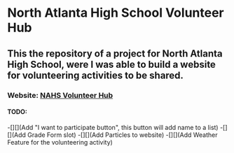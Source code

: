 # North Atlanta High School Volunteer Hub
## This the repository of a project for North Atlanta High School, were I was able to build a website for volunteering activities to be shared.
### Website: [NAHS Volunteer Hub](https://atlantavolunteer.pythonanywhere.com/)

#### TODO:
  -[][](Add "I want to participate button", this button will add name to a list)
  -[][](Add Grade Form slot)
  -[][](Add Particles to website)
  -[][](Add Weather Feature for the volunteering activity)
